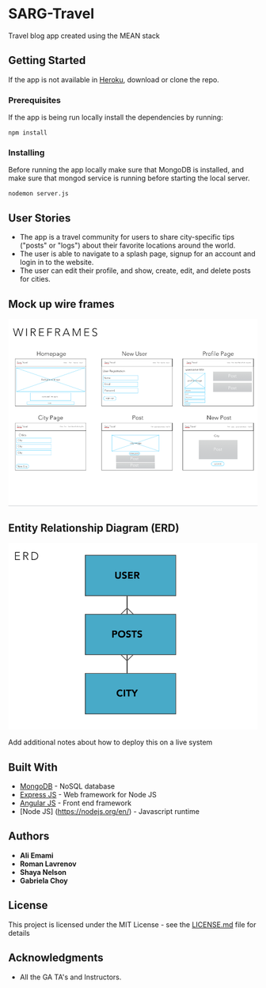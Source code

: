# SARG-Travel

Travel blog app created using the MEAN stack

## Getting Started

If the app is not available in [Heroku](#), download or clone the repo.

### Prerequisites

If the app is being run locally install the dependencies by running:

```
npm install
```

### Installing

Before running the app locally make sure that MongoDB is installed, and make sure that mongod service is running before starting the local server.

```
nodemon server.js
```


## User Stories

* The app is a travel community for users to share city-specific tips ("posts" or "logs") about their favorite locations around the world.
* The user is able to navigate to a splash page, signup for an account and login in to the website.
* The user can edit their profile, and show, create, edit, and delete posts for cities.


## Mock up wire frames

![Wireframes](wireframe.png?raw=true)

## Entity Relationship Diagram (ERD)

![ERD](erd.png?raw=true)


Add additional notes about how to deploy this on a live system

## Built With

* [MongoDB](http://https://www.mongodb.com/) - NoSQL database
* [Express JS](https://expressjs.com/) - Web framework for Node JS
* [Angular JS](https://angularjs.org/) - Front end framework
* [Node JS] (https://nodejs.org/en/) - Javascript runtime

## Authors

* **Ali Emami**
* **Roman Lavrenov**
* **Shaya Nelson**
* **Gabriela Choy**


## License

This project is licensed under the MIT License - see the [LICENSE.md](LICENSE.md) file for details

## Acknowledgments

* All the GA TA's and Instructors.
